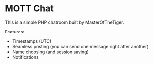 # MOTT Chat
This is a simple PHP chatroom built by MasterOfTheTiger.

Features:
- Timestamps (UTC)
- Seamless posting (you can send one message right after another)
- Name choosing (and session saving)
- Notifications
